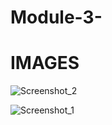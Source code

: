 # Module-3-

# IMAGES
![Screenshot_2](https://user-images.githubusercontent.com/86996274/174461435-e669e248-c506-4a71-a475-51f4fe5e097a.png)

![Screenshot_1](https://user-images.githubusercontent.com/86996274/175127734-249b5b66-6123-4534-a19e-98c36f58cbc3.png)
